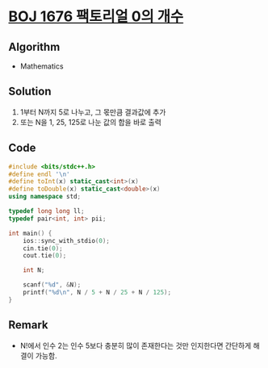 # [BOJ 1676 팩토리얼 0의 개수](https://www.acmicpc.net/problem/1676)

## Algorithm
* Mathematics

## Solution
1. 1부터 N까지 5로 나누고, 그 몫만큼 결과값에 추가
2. 또는 N을 1, 25, 125로 나눈 값의 합을 바로 출력

## Code
```cpp
#include <bits/stdc++.h>
#define endl '\n'
#define toInt(x) static_cast<int>(x)
#define toDouble(x) static_cast<double>(x)
using namespace std;

typedef long long ll;
typedef pair<int, int> pii;

int main() {
	ios::sync_with_stdio(0);
	cin.tie(0);
	cout.tie(0);

	int N;

	scanf("%d", &N);
	printf("%d\n", N / 5 + N / 25 + N / 125);
}
```

## Remark
* N!에서 인수 2는 인수 5보다 충분히 많이 존재한다는 것만 인지한다면 간단하게 해결이 가능함.